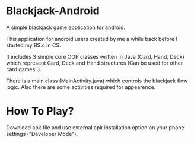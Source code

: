 # Blackjack-Android
A simple blackjack game application for android.

This application for android users created by me a while back before I started my BS.c in CS.

It includes 3 simple core OOP classes written in Java (Card, Hand, Deck) which represent Card, Deck and Hand structures (Can be used for other card games..).

There is a main class (MainActivity.java) which controls the blackjack flow logic.
Also there are some activities required for appearence.

# How To Play?
Download apk file and use external apk installation option on your phone settings ("Developer Mode").
